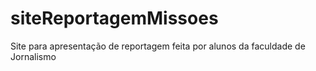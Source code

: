 # siteReportagemMissoes
Site para apresentação de reportagem feita por alunos da faculdade de Jornalismo
